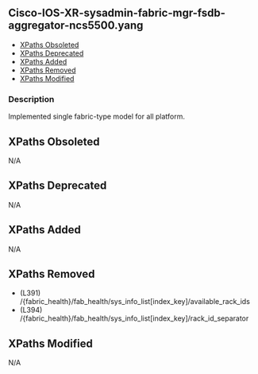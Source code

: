 ## Cisco-IOS-XR-sysadmin-fabric-mgr-fsdb-aggregator-ncs5500.yang

- [XPaths Obsoleted](#xpaths-obsoleted)
- [XPaths Deprecated](#xpaths-deprecated)
- [XPaths Added](#xpaths-added)
- [XPaths Removed](#xpaths-removed)
- [XPaths Modified](#xpaths-modified)

### Description

Implemented single fabric-type model for all platform.

## XPaths Obsoleted

N/A

## XPaths Deprecated

N/A

## XPaths Added

N/A

## XPaths Removed

- (L391)	/{fabric_health}/fab_health/sys_info_list[index_key]/available_rack_ids
- (L394)	/{fabric_health}/fab_health/sys_info_list[index_key]/rack_id_separator

## XPaths Modified

N/A

